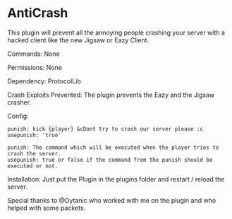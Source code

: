 # AntiCrash
This plugin will prevent all the annoying people crashing your server with a hacked client like the new Jigsaw or Eazy Client.

Commands:
None

Permissions:
None

Dependency:
ProtocolLib

Crash Exploits Prevented:
The plugin prevents the Eazy and the Jigsaw crasher.

Config:

    punish: kick {player} &cDont try to crash our server please :c
    usepunish: 'true'
    
    punish: The command which will be executed when the player tries to crash the server.
    usepunish: true or false if the command from the punish should be executed or not.

Installation:
Just put the Plugin in the plugins folder and restart / reload the server.

Special thanks to @Dytanic who worked with me on the plugin and who helped with some packets.
